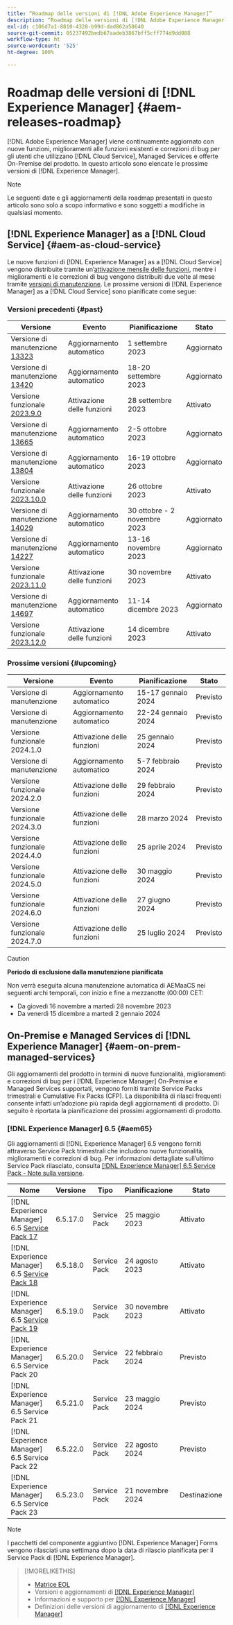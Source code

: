 ```yaml
---
title: “Roadmap delle versioni di [!DNL Adobe Experience Manager]”
description: “Roadmap delle versioni di [!DNL Adobe Experience Manager]”
exl-id: c106d7a1-8810-4328-b99d-dad862a50640
source-git-commit: 05237492bedb67aadeb3867bff5cff774d9dd088
workflow-type: ht
source-wordcount: '525'
ht-degree: 100%

---
```


# Roadmap delle versioni di [!DNL Experience Manager] {#aem-releases-roadmap}

[!DNL Adobe Experience Manager] viene continuamente aggiornato con nuove funzioni, miglioramenti alle funzioni esistenti e correzioni di bug per gli utenti che utilizzano [!DNL Cloud Service], Managed Services e offerte On-Premise del prodotto. In questo articolo sono elencate le prossime versioni di [!DNL Experience Manager].

>[!NOTE]
>
>Le seguenti date e gli aggiornamenti della roadmap presentati in questo articolo sono solo a scopo informativo e sono soggetti a modifiche in qualsiasi momento.

## [!DNL Experience Manager] as a [!DNL Cloud Service] {#aem-as-cloud-service}

Le nuove funzioni di [!DNL Experience Manager] as a [!DNL Cloud Service] vengono distribuite tramite un’[attivazione mensile delle funzioni](https://experienceleague.adobe.com/docs/experience-manager-cloud-service/content/release-notes/release-notes/release-notes-current.html?lang=it), mentre i miglioramenti e le correzioni di bug vengono distribuiti due volte al mese tramite [versioni di manutenzione](https://experienceleague.adobe.com/docs/experience-manager-cloud-service/content/release-notes/maintenance/latest.html?lang=it).
Le prossime versioni di [!DNL Experience Manager] as a [!DNL Cloud Service] sono pianificate come segue:

### Versioni precedenti {#past}

| Versione | Evento | Pianificazione | Stato |
|---|---|---|---|
| Versione di manutenzione [13323](https://experienceleague.adobe.com/docs/experience-manager-cloud-service/content/release-notes/maintenance/2023/2023.9.0.html?lang=it#release-13323) | Aggiornamento automatico | 1 settembre 2023 | Aggiornato |
| Versione di manutenzione [13420](https://experienceleague.adobe.com/docs/experience-manager-cloud-service/content/release-notes/maintenance/2023/2023.9.0.html?lang=it#release-13420) | Aggiornamento automatico | 18-20 settembre 2023 | Aggiornato |
| Versione funzionale [2023.9.0](https://experienceleague.adobe.com/docs/experience-manager-cloud-service/content/release-notes/release-notes/2023/release-notes-2023-9-0.html?lang=it) | Attivazione delle funzioni | 28 settembre 2023 | Attivato |
| Versione di manutenzione [13665](https://experienceleague.adobe.com/docs/experience-manager-cloud-service/content/release-notes/maintenance/2023/2023.10.0.html?lang=it#release-13665) | Aggiornamento automatico | 2-5 ottobre 2023 | Aggiornato |
| Versione di manutenzione [13804](https://experienceleague.adobe.com/docs/experience-manager-cloud-service/content/release-notes/maintenance/2023/2023.10.0.html?lang=it#release-13804) | Aggiornamento automatico | 16-19 ottobre 2023 | Aggiornato |
| Versione funzionale [2023.10.0](https://experienceleague.adobe.com/docs/experience-manager-cloud-service/content/release-notes/release-notes/2023/release-notes-2023-10-0.html?lang=it) | Attivazione delle funzioni | 26 ottobre 2023 | Attivato |
| Versione di manutenzione [14029](https://experienceleague.adobe.com/docs/experience-manager-cloud-service/content/release-notes/maintenance/2023/2023.11.0.html?lang=it#release-14029) | Aggiornamento automatico | 30 ottobre - 2 novembre 2023 | Aggiornato |
| Versione di manutenzione [14227](https://experienceleague.adobe.com/docs/experience-manager-cloud-service/content/release-notes/maintenance/2023/2023.11.0.html?lang=it#release-14227) | Aggiornamento automatico | 13-16 novembre 2023 | Aggiornato |
| Versione funzionale [2023.11.0](https://experienceleague.adobe.com/docs/experience-manager-cloud-service/content/release-notes/release-notes/2023/release-notes-2023-11-0.html?lang=it) | Attivazione delle funzioni | 30 novembre 2023 | Attivato |
| Versione di manutenzione [14697](https://experienceleague.adobe.com/docs/experience-manager-cloud-service/content/release-notes/maintenance/latest.html?lang=it) | Aggiornamento automatico | 11-14 dicembre 2023 | Aggiornato |
| Versione funzionale [2023.12.0](https://experienceleague.adobe.com/docs/experience-manager-cloud-service/content/release-notes/release-notes/release-notes-current.html?lang=it) | Attivazione delle funzioni | 14 dicembre 2023 | Attivato |

### Prossime versioni {#upcoming}

| Versione | Evento | Pianificazione | Stato |
|---|---|---|---|
| Versione di manutenzione | Aggiornamento automatico | 15-17 gennaio 2024 | Previsto |
| Versione di manutenzione | Aggiornamento automatico | 22-24 gennaio 2024 | Previsto |
| Versione funzionale 2024.1.0 | Attivazione delle funzioni | 25 gennaio 2024 | Previsto |
| Versione di manutenzione | Aggiornamento automatico | 5-7 febbraio 2024 | Previsto |
| Versione funzionale 2024.2.0 | Attivazione delle funzioni | 29 febbraio 2024 | Previsto |
| Versione funzionale 2024.3.0 | Attivazione delle funzioni | 28 marzo 2024 | Previsto |
| Versione funzionale 2024.4.0 | Attivazione delle funzioni | 25 aprile 2024 | Previsto |
| Versione funzionale 2024.5.0 | Attivazione delle funzioni | 30 maggio 2024 | Previsto |
| Versione funzionale 2024.6.0 | Attivazione delle funzioni | 27 giugno 2024 | Previsto |
| Versione funzionale 2024.7.0 | Attivazione delle funzioni | 25 luglio 2024 | Previsto |

>[!CAUTION]
>
>**Periodo di esclusione dalla manutenzione pianificata**
>
> Non verrà eseguita alcuna manutenzione automatica di AEMaaCS nei seguenti archi temporali, con inizio e fine a mezzanotte (00:00) CET:
>
>* Da giovedì 16 novembre a martedì 28 novembre 2023
>* Da venerdì 15 dicembre a martedì 2 gennaio 2024

## On-Premise e Managed Services di [!DNL Experience Manager] {#aem-on-prem-managed-services}

Gli aggiornamenti del prodotto in termini di nuove funzionalità, miglioramenti e correzioni di bug per i [!DNL Experience Manager] On-Premise e Managed Services supportati, vengono forniti tramite Service Packs trimestrali e Cumulative Fix Packs (CFP). La disponibilità di rilasci frequenti consente infatti un’adozione più rapida degli aggiornamenti di prodotto. Di seguito è riportata la pianificazione dei prossimi aggiornamenti di prodotto.

### [!DNL Experience Manager] 6.5 {#aem65}

Gli aggiornamenti di [!DNL Experience Manager] 6.5 vengono forniti attraverso Service Pack trimestrali che includono nuove funzionalità, miglioramenti e correzioni di bug. Per informazioni dettagliate sull’ultimo Service Pack rilasciato, consulta [[!DNL Experience Manager] 6.5 Service Pack - Note sulla versione](https://experienceleague.adobe.com/docs/experience-manager-65/release-notes/release-notes.html?lang=it).

| Nome | Versione | Tipo | Pianificazione | Stato |
|---|---|---|---|---|
| [!DNL Experience Manager] 6.5 [Service Pack 17](https://experienceleague.adobe.com/docs/experience-manager-65/release-notes/service-pack/6.5.17.html?lang=it) | 6.5.17.0 | Service Pack | 25 maggio 2023 | Attivato |
| [!DNL Experience Manager] 6.5 [Service Pack 18](https://experienceleague.adobe.com/docs/experience-manager-65/release-notes/service-pack/6.5.18.html?lang=it) | 6.5.18.0 | Service Pack | 24 agosto 2023 | Attivato |
| [!DNL Experience Manager] 6.5 [Service Pack 19](https://experienceleague.adobe.com/docs/experience-manager-65/release-notes/release-notes.html?lang=it) | 6.5.19.0 | Service Pack | 30 novembre 2023 | Attivato |
| [!DNL Experience Manager] 6.5 Service Pack 20 | 6.5.20.0 | Service Pack | 22 febbraio 2024 | Previsto |
| [!DNL Experience Manager] 6.5 Service Pack 21 | 6.5.21.0 | Service Pack | 23 maggio 2024 | Previsto |
| [!DNL Experience Manager] 6.5 Service Pack 22 | 6.5.22.0 | Service Pack | 22 agosto 2024 | Previsto |
| [!DNL Experience Manager] 6.5 Service Pack 23 | 6.5.23.0 | Service Pack | 21 novembre 2024 | Destinazione |

>[!NOTE]
>
>I pacchetti del componente aggiuntivo [!DNL Experience Manager] Forms vengono rilasciati una settimana dopo la data di rilascio pianificata per il Service Pack di [!DNL Experience Manager].

>[!MORELIKETHIS]
>
>* [Matrice EOL](https://helpx.adobe.com/it/support/programs/eol-matrix.html)
>* Versioni e aggiornamenti di [[!DNL Experience Manager] ](https://experienceleague.adobe.com/docs/experience-manager-release-information/aem-release-updates/aem-releases-updates.html?lang=it)
>* Informazioni e supporto per [[!DNL Experience Manager] ](https://experienceleague.adobe.com/docs/experience-manager-cloud-service.html?lang=it)
>* Definizioni delle versioni di aggiornamento di [[!DNL Experience Manager] ](/help/using/update-release-vehicle-definitions.md)
